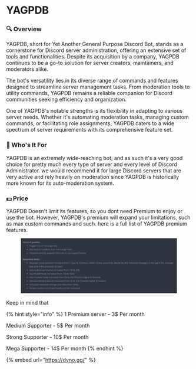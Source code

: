 # YAGPDB

### 🔍 Overview

YAGPDB, short for Yet Another General Purpose Discord Bot, stands as a cornerstone for Discord server administration, offering an extensive set of tools and functionalities. Despite its acquisition by a company, YAGPDB continues to be a go-to solution for server creators, maintainers, and moderators alike.

The bot's versatility lies in its diverse range of commands and features designed to streamline server management tasks. From moderation tools to utility commands, YAGPDB remains a reliable companion for Discord communities seeking efficiency and organization.

One of YAGPDB's notable strengths is its flexibility in adapting to various server needs. Whether it's automating moderation tasks, managing custom commands, or facilitating role assignments, YAGPDB caters to a wide spectrum of server requirements with its comprehensive feature set.

### 🤔 Who's It For

YAGPDB is an extremely wide-reaching bot, and as such it's a very good choice for pretty much every type of server and every level of Discord Administrator. we would recommend it for large Discord servers that are very active and rely heavily on moderation since YAGPDB is historically more known for its auto-moderation system.

### 💵 Price

YAGPDB Doesn't limit its features, so you dont need Premium to enjoy or use the bot. However, YAGPDB's premium will expand your limitations, such as max custom commands and such. here is a full list of YAGPDB premium features.

<figure><img src="../.gitbook/assets/image (20).png" alt=""><figcaption></figcaption></figure>

Keep in mind that&#x20;

{% hint style="info" %}
1 Premium server - 3$ Per month&#x20;

Medium Supporter - 5$ Per month

Strong Supporter - 10$ Per month

Mega Supporter - 14$ Per month
{% endhint %}

{% embed url="https://dyno.gg/" %}
